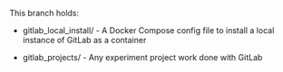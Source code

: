 This branch holds:

- gitlab_local_install/ - A Docker Compose config file to install a local instance of GitLab as a container

- gitlab_projects/ - Any experiment project work done with GitLab